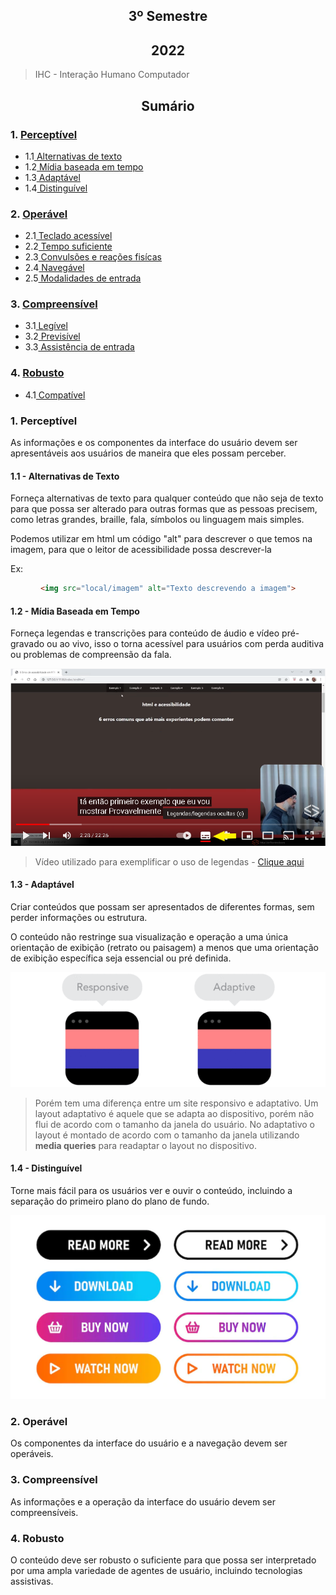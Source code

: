 <section align="center">

# 3º Semestre
## 2022

</section>

> IHC - Interação Humano Computador

<div align="center">

## Sumário

</div>

### 1. <a href="#perceptivel">Perceptível</a>
* 1.1<a href="#1.1"> Alternativas de texto </a>
* 1.2<a href="#1.2"> Mídia baseada em tempo </a>
* 1.3<a href="#1.3"> Adaptável </a>
* 1.4<a href="#1.4"> Distinguível </a>
### 2. <a href="#operavel">Operável </a>
* 2.1<a href="#2.1"> Teclado acessível </a>
* 2.2<a href="#2.2"> Tempo suficiente </a>
* 2.3<a href="#2.3"> Convulsões e reações fisícas </a>
* 2.4<a href="#2.4"> Navegável </a>
* 2.5<a href="#2.5"> Modalidades de entrada </a>
### 3. <a href="#compreensivel"> Compreensível </a>
* 3.1<a href="#3.1"> Legível </a>
* 3.2<a href="#3.2"> Previsível </a>
* 3.3<a href="#3.3"> Assistência de entrada </a>
### 4. <a href="#robusto"> Robusto </a>
* 4.1<a href="#4.1"> Compatível </a>

<span id="perceptivel">

### 1. Perceptível

As informações e os componentes da interface do usuário devem ser apresentáveis aos usuários de maneira que eles possam perceber.

<span id="1.1">

#### 1.1 - Alternativas de Texto
Forneça alternativas de texto para qualquer conteúdo que não seja de texto para que possa ser alterado para outras formas que as pessoas precisem, como letras grandes, braille, fala, símbolos ou linguagem mais simples.
  
Podemos utilizar em html um código "alt" para descrever o que temos na imagem, para que o leitor de acessibilidade possa descrever-la

Ex: 

  <section align="center">
  
```HTML
<img src="local/imagem" alt="Texto descrevendo a imagem">
```
    
  </section>

<span id="1.2">

#### 1.2 - Mídia Baseada em Tempo

Forneça legendas e transcrições para conteúdo de áudio e vídeo pré-gravado ou ao vivo, isso o torna acessível para usuários com perda auditiva ou problemas de compreensão da fala.  
  
  <section align="center">
  
![exemplo-legenda](images/exemplo-legenda.png)
  
  </section>
    
> Vídeo utilizado para exemplificar o uso de legendas - [Clique aqui](https://www.youtube.com/watch?v=ZfUwFCCCDh0&ab_channel=serfrontend)

<span id="1.3">

#### 1.3 - Adaptável
  
Criar conteúdos que possam ser apresentados de diferentes formas, sem perder informações ou estrutura.
  
O conteúdo não restringe sua visualização e operação a uma única orientação de exibição (retrato ou paisagem) a menos que uma orientação de exibição específica seja essencial ou pré definida.

  <section align="center">
  
  ![exemplo-adaptatividade](images/adaptativo.gif)
    
  </section>

> Porém tem uma diferença entre um site responsivo e adaptativo. Um layout adaptativo é aquele que se adapta ao dispositivo, porém não flui de acordo com o tamanho da janela do usuário. No adaptativo o layout é montado de acordo com o tamanho da janela utilizando **media queries** para readaptar o layout no dispositivo.

<span id="1.4">
  
#### 1.4 - Distinguível
  
  Torne mais fácil para os usuários ver e ouvir o conteúdo, incluindo a separação do primeiro plano do plano de fundo.
  
  <section align="center">
  
  ![exemplo-distinçao](images/distincao.png)
    
  </section>
































<span id="operavel">

### 2. Operável

Os componentes da interface do usuário e a navegação devem ser operáveis.

<span id="compreensivel">

### 3. Compreensível

As informações e a operação da interface do usuário devem ser compreensíveis.

<span id="robusto">

### 4. Robusto

O conteúdo deve ser robusto o suficiente para que possa ser interpretado por uma ampla variedade de agentes de usuário, incluindo tecnologias assistivas.

